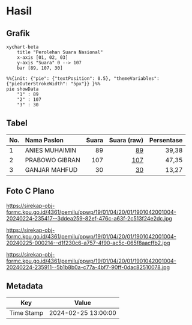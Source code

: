 # Hasil

## Grafik

```mermaid
xychart-beta
    title "Perolehan Suara Nasional"
    x-axis [01, 02, 03]
    y-axis "Suara" 0 --> 107
    bar [89, 107, 30]
```

```mermaid
%%{init: {"pie": {"textPosition": 0.5}, "themeVariables": {"pieOuterStrokeWidth": "5px"}} }%%
pie showData
    "1" : 89
    "2" : 107
    "3" : 30
```

## Tabel

| No. | Nama Paslon    | Suara | Suara (raw) | Persentase |
|:--- |:-------------- | -----:| -----------:| ----------:|
| 1   | ANIES MUHAIMIN | 89    | [89][p-1]   | 39,38      |
| 2   | PRABOWO GIBRAN | 107   | [107][p-2]  | 47,35      |
| 3   | GANJAR MAHFUD  | 30    | [30][p-3]   | 13,27      |


[p-1]: https://github.com/gigit-pemilu/pemilu-2024/blob/main/pilpres/hitung-suara/sub/19-kepulauan-bangka-belitung/sub/01-bangka/sub/04-mendo-barat/sub/2001-petaling/sub/004-tps/sub/paslon-1.txt
[p-2]: https://github.com/gigit-pemilu/pemilu-2024/blob/main/pilpres/hitung-suara/sub/19-kepulauan-bangka-belitung/sub/01-bangka/sub/04-mendo-barat/sub/2001-petaling/sub/004-tps/sub/paslon-2.txt
[p-3]: https://github.com/gigit-pemilu/pemilu-2024/blob/main/pilpres/hitung-suara/sub/19-kepulauan-bangka-belitung/sub/01-bangka/sub/04-mendo-barat/sub/2001-petaling/sub/004-tps/sub/paslon-3.txt

## Foto C Plano

https://sirekap-obj-formc.kpu.go.id/4361/pemilu/ppwp/19/01/04/20/01/1901042001004-20240224-235417--3ddea259-82ef-476c-a63f-2c513f24e2dc.jpg

https://sirekap-obj-formc.kpu.go.id/4361/pemilu/ppwp/19/01/04/20/01/1901042001004-20240225-000214--d1f230c6-a757-4f90-ac5c-065f8aacffb2.jpg

https://sirekap-obj-formc.kpu.go.id/4361/pemilu/ppwp/19/01/04/20/01/1901042001004-20240224-235911--5b1b8b0a-c77a-4bf7-90ff-0dac82510078.jpg


## Metadata

| Key        | Value               |
| ---------- | ------------------- |
| Time Stamp | 2024-02-25 13:00:00 |



